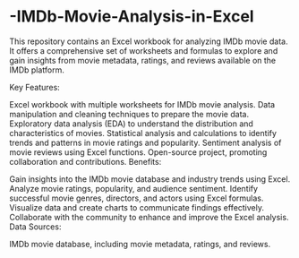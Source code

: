 # -IMDb-Movie-Analysis-in-Excel
This repository contains an Excel workbook for analyzing IMDb movie data. It offers a comprehensive set of worksheets and formulas to explore and gain insights from movie metadata, ratings, and reviews available on the IMDb platform.

Key Features:

Excel workbook with multiple worksheets for IMDb movie analysis.
Data manipulation and cleaning techniques to prepare the movie data.
Exploratory data analysis (EDA) to understand the distribution and characteristics of movies.
Statistical analysis and calculations to identify trends and patterns in movie ratings and popularity.
Sentiment analysis of movie reviews using Excel functions.
Open-source project, promoting collaboration and contributions.
Benefits:

Gain insights into the IMDb movie database and industry trends using Excel.
Analyze movie ratings, popularity, and audience sentiment.
Identify successful movie genres, directors, and actors using Excel formulas.
Visualize data and create charts to communicate findings effectively.
Collaborate with the community to enhance and improve the Excel analysis.
Data Sources:

IMDb movie database, including movie metadata, ratings, and reviews.
